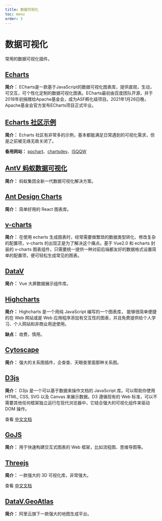 ```yaml
---
title: 数据可视化
toc: menu
order: 3
---
```


# 数据可视化

常用的数据可视化插件。

## [Echarts](https://echarts.apache.org/zh/index.html)

**简介：** ECharts是一款基于JavaScript的数据可视化图表库，提供直观，生动，可交互，可个性化定制的数据可视化图表。ECharts最初由百度团队开源，并于2018年初捐赠给Apache基金会，成为ASF孵化级项目。2021年1月26日晚，Apache基金会官方宣布ECharts项目正式毕业。


## [Echarts 社区示例](https://www.makeapie.cn/echarts)

**简介：** Echarts 社区有非常多的示例，基本都能满足日常遇到的可视化需求，但是之前被无缘无故关闭了。

**备用网站：** [ppchart](http://www.ppchart.com/#/)、[chartsdev](http://192.144.199.210/forum-2-1.html)、[ISQQW](https://www.isqqw.com/)

## [AntV 蚂蚁数据可视化](https://antv.gitee.io/zh/)

**简介：** 蚂蚁集团全新一代数据可视化解决方案。

## [Ant Design Charts](https://charts.ant.design/zh)

**简介：** 简单好用的 React 图表库。

## [v-charts](https://v-charts.js.org/#/)

**简介：** 在使用 echarts 生成图表时，经常需要做繁琐的数据类型转化、修改复杂的配置项，v-charts 的出现正是为了解决这个痛点。基于 Vue2.0 和 echarts 封装的 v-charts 图表组件，只需要统一提供一种对前后端都友好的数据格式设置简单的配置项，便可轻松生成常见的图表。

## [DataV](http://datav.jiaminghi.com/)

**简介：** Vue 大屏数据展示组件库。

## [Highcharts](https://www.highcharts.com.cn/)

**简介：** Highcharts 是一个用纯 JavaScript 编写的一个图表库， 能够很简单便捷的在 Web 网站或是 Web 应用程序添加有交互性的图表，并且免费提供给个人学习、个人网站和非商业用途使用。

**缺点：** 收费，慎用。

## [Cytoscape](https://js.cytoscape.org/)

**简介：** 强大的关系图插件，企查查、天眼查里面那种关系图。

## [D3js](https://d3js.org/)

**简介：** D3js 是一个可以基于数据来操作文档的 JavaScript 库。可以帮助你使用 HTML, CSS, SVG 以及 Canvas 来展示数据。D3 遵循现有的 Web 标准，可以不需要其他任何框架独立运行在现代浏览器中，它结合强大的可视化组件来驱动 DOM 操作。

查看 [中文文档](https://www.d3js.org.cn/)

## [GoJS](https://gojs.net/latest/index.html)

**简介：** 用于快速构建交互式图表的 Web 框架，比如流程图、思维导图等。

## [Threejs](https://threejs.org/)

**简介：** 一款强大的 3D 可视化库，非常强大。

查看 [中文文档](http://www.webgl3d.cn/)


## [DataV.GeoAtlas](http://datav.aliyun.com/portal/school/atlas/area_selector?spm=a2crr.b71357980.0.0.578a26c0JXeysF)

**简介：** 阿里云旗下一款强大的地图生成平台。
